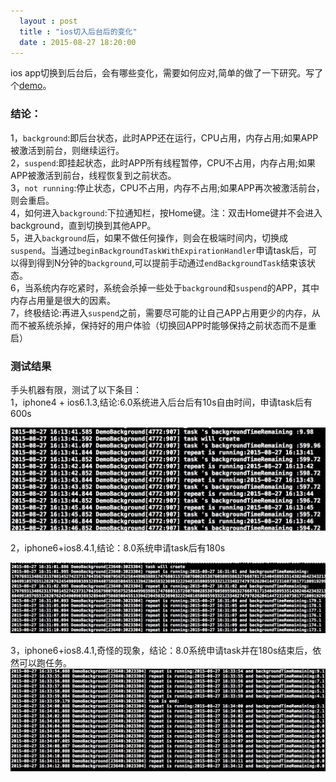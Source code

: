```yaml
---
  layout : post
  title : "ios切入后台后的变化"
  date : 2015-08-27 18:20:00
---
```

ios app切换到后台后，会有哪些变化，需要如何应对,简单的做了一下研究。写了个[demo][background in github]。

### 结论：  
1，`background`:即后台状态，此时APP还在运行，CPU占用，内存占用;如果APP被激活到前台，则继续运行。  
2，`suspend`:即挂起状态，此时APP所有线程暂停，CPU不占用，内存占用;如果APP被激活到前台，线程恢复到之前状态。  
3，`not running`:停止状态，CPU不占用，内存不占用;如果APP再次被激活前台，则会重启。  
4，如何进入`background`:下拉通知栏，按Home键。注：双击Home键并不会进入background，直到切换到其他APP。  
5，进入`background`后，如果不做任何操作，则会在极端时间内，切换成`suspend`。当通过`beginBackgroundTaskWithExpirationHandler`申请task后，可以得到得到N分钟的`background`,可以提前手动通过`endBackgroundTask`结束该状态。  
6，当系统内存吃紧时，系统会杀掉一些处于`background`和`suspend`的APP，其中内存占用量是很大的因素。  
7，终极结论:再进入`suspend`之前，需要尽可能的让自己APP占用更少的内存，从而不被系统杀掉，保持好的用户体验（切换回APP时能够保持之前状态而不是重启）

### 测试结果  
手头机器有限，测试了以下条目：  
1，iphone4 + ios6.1.3,结论:6.0系统进入后台后有10s自由时间，申请task后有600s

![iphone4](/assets/ios-status-run-background/iphone4.png)

2，iphone6+ios8.4.1,结论：8.0系统申请task后有180s

![ios8](/assets/ios-status-run-background/ios8.png)

3，iphone6+ios8.4.1,奇怪的现象，结论：8.0系统申请task并在180s结束后，依然可以跑任务。
![ios81](/assets/ios-status-run-background/ios8_2.png)

[background in github]:https://github.com/imsuker/DemoBackground
